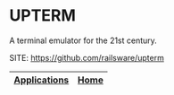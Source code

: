 # UPTERM
 
 A terminal emulator for the 21st century.
 
 SITE: https://github.com/railsware/upterm

 | [Applications](https://portable-linux-apps.github.io/apps.html) | [Home](https://portable-linux-apps.github.io)
 | --- | --- |
